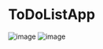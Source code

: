 # ToDoListApp
![image](https://user-images.githubusercontent.com/44193167/94671264-55e57200-031c-11eb-9142-f17a310ea07d.png)
![image](https://user-images.githubusercontent.com/44193167/94671652-d3a97d80-031c-11eb-8652-5b8b106790b8.png)
